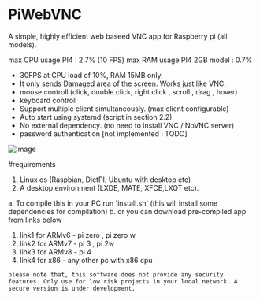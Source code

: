 # PiWebVNC
A simple, highly efficient web baseed VNC app for Raspberry pi (all models).

max CPU usage PI4 : 2.7% (10 FPS)
max RAM usage PI4 2GB model : 0.7%

* 30FPS at CPU load of 10%, RAM 15MB only.
* It only sends Damaged area of the screen. Works just like VNC.
* mouse controll (click, double click, right click , scroll , drag , hover)
* keyboard controll
* Support multiple client simultaneously. (max client configurable)
* Auto start using systemd (script in section 2.2)
* No external dependency. (no need to install VNC / NoVNC server)
* password authentication [not implemented : TODO]

![image](https://user-images.githubusercontent.com/49402826/163715102-ef6cbd8f-5394-42fd-a95c-b68635ee5b45.png)


#requirements
1. Linux os (Raspbian, DietPI, Ubuntu with desktop etc)
2. A desktop environment (LXDE, MATE, XFCE,LXQT etc).

a. To compile this in your PC run 'install.sh' (this will install some dependencies for compilation)
b. or you can download pre-compiled app from links below
  1. link1 for ARMv6 - pi zero , pi zero w
  2. link2 for ARMv7 - pi 3 , pi 2w
  3. link3 for ARMv8 - pi 4
  4. link4 for x86 - any other pc with x86 cpu

`please note that, this software does not provide any security features. Only use for low risk projects in your local network. A secure version is under development.`
